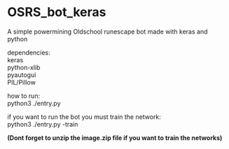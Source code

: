 # OSRS_bot_keras
A simple powermining Oldschool runescape bot made with keras and python 

dependencies:<br>
keras<br>
python-xlib<br>
pyautogui<br>
PIL/Pillow


how to run:<br>
python3 ./entry.py

if you want to run the bot you must train the network:<br>
python3 ./entry.py -train

<b>(Dont forget to unzip the image.zip file if you want to train the networks)</b>
